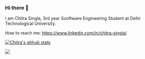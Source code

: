 ### Hi there 👋

I am Chitra Singla, 3rd year Sooftware Engineering Student at Delhi Technological University.

How to reach me: https://www.linkedin.com/in/chitra-singla/

[![Chitra's github stats](https://github-readme-stats.vercel.app/api?username=chitrasingla)](https://github.com/anuraghazra/github-readme-stats)

![](https://komarev.com/ghpvc/?username=chitrasingla)

<!--
**chitrasingla/chitrasingla** is a ✨ _special_ ✨ repository because its `README.md` (this file) appears on your GitHub profile.

Here are some ideas to get you started:

- 🔭 I’m currently working on ...
- 🌱 I’m currently learning ...
- 👯 I’m looking to collaborate on ...
- 🤔 I’m looking for help with ...
- 💬 Ask me about ...
- 📫 How to reach me: ...
- 😄 Pronouns: ...
- ⚡ Fun fact: ...
-->
